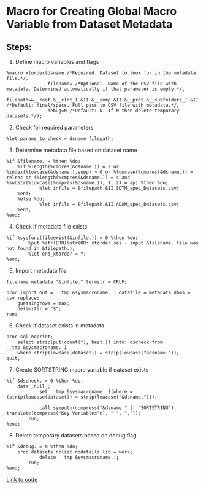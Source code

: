 # Macro for Creating Global Macro Variable from Dataset Metadata

## Steps:
1. Define macro variables and flags
```sas
%macro xtorder(dsname /*Required. Dataset to look for in the metadata file.*/,
               filename= /*Optional. Name of the CSV file with metadata. Determined automatically if that parameter is empty.*/,
               filepath=&__root.&__clnt_I.&II.&__comp.&II.&__prot.&__subfolders_I.&II.&__task.&II.final&II.specs /*Default: final/specs. Full pass to CSV file with metadata.*/,
               debug=N /*Default: N. If N then delete temporary datasets.*/);
```

2. Check for required parameters
```sas
%let params_to_check = dsname filepath;
```

3. Determine metadata file based on dataset name
```sas
%if &filename. = %then %do;
    %if %length(%cmpres(&dsname.)) = 2 or %index(%lowcase(&dsname.),supp) > 0 or %lowcase(%cmpres(&dsname.)) = relrec or (%length(%cmpres(&dsname.)) = 4 and %substr(%lowcase(%cmpres(&dsname.)), 1, 2) = ap) %then %do;
            %let infile = &filepath.&II.SDTM_spec_Datasets.csv;
    %end;
    %else %do;
            %let infile = &filepath.&II.ADAM_spec_Datasets.csv;
    %end;
%end;
```

4. Check if metadata file exists
```sas
%if %sysfunc(fileexist(&infile.)) = 0 %then %do;
        %put %str(ERR)%str(OR: xtorder.sas - input &filename. file was not found in &filepath.);
        %let end_xtorder = Y;
%end;
```

5. Import metadata file
```sas
filename metadata "&infile." termstr = CRLF;

proc import out = __tmp_&sysmacroname._1 datafile = metadata dbms = csv replace;
    guessingrows = max;
    delimiter = "$";
run;
```

6. Check if dataset exists in metadata
```sas
proc sql noprint;
    select strip(put(count(*), best.)) into: dscheck from __tmp_&sysmacroname._1
    where strip(lowcase(dataset)) = strip(lowcase("&dsname."));
quit;
```

7. Create SORTSTRING macro variable if dataset exists
```sas
%if &dscheck. > 0 %then %do;
    data _null_;
            set __tmp_&sysmacroname._1(where = (strip(lowcase(dataset)) = strip(lowcase("&dsname.")));
        
            call symputx(compress("&dsname." || "SORTSTRING"), translate(compress("Key Variables"n), " ", ","));
        run;
%end;
```

8. Delete temporary datasets based on debug flag
```sas
%if &debug. = N %then %do;
    proc datasets nolist nodetails lib = work;
            delete __tmp_&sysmacroname.:;
        run;
%end;
``` 

[Link to code](https://github.com/atorus-research/atorus-sas-macros/blob/dev/sas/global/xtorder.sas)